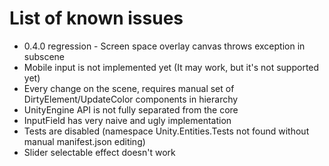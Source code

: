# List of known issues

* 0.4.0 regression - Screen space overlay canvas throws exception in subscene
* Mobile input is not implemented yet (It may work, but it's not supported yet)
* Every change on the scene, requires manual set of DirtyElement/UpdateColor components in hierarchy
* UnityEngine API is not fully separated from the core
* InputField has very naive and ugly implementation
* Tests are disabled (namespace Unity.Entities.Tests not found without manual manifest.json editing)
* Slider selectable effect doesn't work